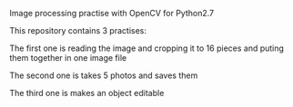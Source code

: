 Image processing practise with OpenCV for Python2.7

This repository contains 3 practises:

The first one is reading the image and cropping it to 16 pieces and puting them together in one image file

The second one is takes 5 photos and saves them

The third one is makes an object editable

